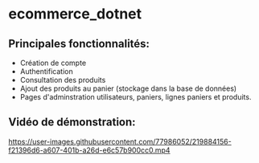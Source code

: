 # ecommerce_dotnet

## Principales fonctionnalités:
  - Création de compte
  - Authentification
  - Consultation des produits
  - Ajout des produits au panier (stockage dans la base de données)
  - Pages d'adminstration utilisateurs, paniers, lignes paniers et produits.
  
  
## Vidéo de démonstration:

https://user-images.githubusercontent.com/77986052/219884156-f21396d6-a607-401b-a26d-e6c57b900cc0.mp4

